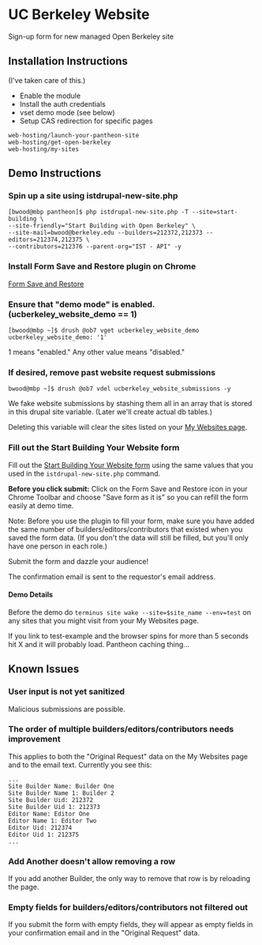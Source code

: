 UC Berkeley Website
===================

Sign-up form for new managed Open Berkeley site

## Installation Instructions

(I've taken care of this.)

* Enable the module
* Install the auth credentials
* vset demo mode (see below)
* Setup CAS redirection for specific pages
```
web-hosting/launch-your-pantheon-site
web-hosting/get-open-berkeley
web-hosting/my-sites
```

## Demo Instructions

### Spin up a site using istdrupal-new-site.php
```
[bwood@mbp pantheon]$ php istdrupal-new-site.php -T --site=start-building \
--site-friendly="Start Building with Open Berkeley" \
--site-mail=bwood@berkeley.edu --builders=212372,212373 --editors=212374,212375 \
--contributors=212376 --parent-org="IST - API" -y
```

### Install Form Save and Restore plugin on Chrome
[Form Save and Restore](https://chrome.google.com/webstore/detail/form-save-and-restore/jknhanfpdjpnkfjjkpofcpegcbhpigcd?hl=en-US)

### Ensure that "demo mode" is enabled. (ucberkeley_website_demo == 1)
```
[bwood@mbp ~]$ drush @ob7 vget ucberkeley_website_demo
ucberkeley_website_demo: '1'
```
1 means "enabled." Any other value means "disabled."

### If desired, remove past website request submissions
```
bwood@mbp ~]$ drush @ob7 vdel ucberkeley_website_submissions -y
```
We fake website submissions by stashing them all in an array that is stored in
this drupal site variable. (Later we'll create actual db tables.)

Deleting this variable will clear the sites listed on your [My Websites page](http://test-websolutions-ob.pantheon.berkeley.edu/web-hosting/my-sites).

### Fill out the Start Building Your Website form
Fill out the [Start Building Your Website form](http://test-websolutions-ob.pantheon.berkeley.edu/web-hosting/get-open-berkeley) using the same values that you used in the `istdrupal-new-site.php` command.

**Before you click submit:** Click on the Form Save and Restore icon in your Chrome Toolbar and choose "Save form as it is" so you can refill the form easily at demo time.

Note: Before you use the plugin to fill your form, make sure you have added the same number of builders/editors/contributors that existed when you saved the form data.  (If you don't the data will still be filled, but you'll only have one person in each role.)

Submit the form and dazzle your audience!

The confirmation email is sent to the requestor's email address.

#### Demo Details

Before the demo do `terminus site wake --site=$site_name --env=test` on any sites that you might visit from your My Websites page.

If you link to test-example and the browser spins for more than 5 seconds hit X and it will probably load.  Pantheon caching thing...

## Known Issues

### User input is not yet sanitized
Malicious submissions are possible.

### The order of multiple builders/editors/contributors needs improvement
This applies to both the "Original Request" data on the My Websites page and to the email text.  Currently you see this:
```
...
Site Builder Name: Builder One
Site Builder Name 1: Builder 2
Site Builder Uid: 212372
Site Builder Uid 1: 212373
Editor Name: Editor One
Editor Name 1: Editor Two
Editor Uid: 212374
Editor Uid 1: 212375
...
```

### Add Another doesn't allow removing a row
If you add another Builder, the only way to remove that row is by reloading the page.

### Empty fields for builders/editors/contributors not filtered out
If you submit the form with empty fields, they will appear as empty fields in your confirmation email and in the "Original Request" data.




